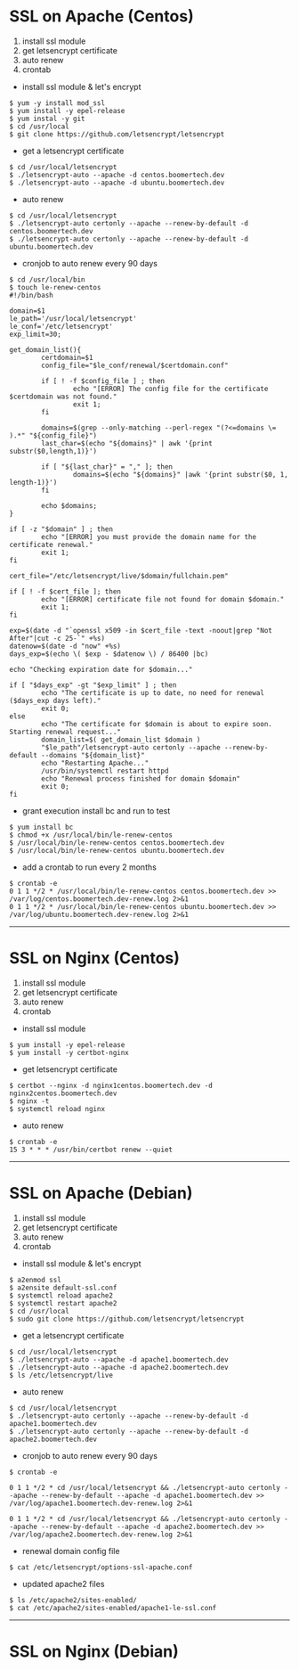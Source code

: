 # SSL on Apache (Centos)

1. install ssl module 
2. get letsencrypt certificate
3. auto renew
4. crontab

- install ssl module & let's encrypt
```
$ yum -y install mod_ssl
$ yum install -y epel-release
$ yum instal -y git
$ cd /usr/local
$ git clone https://github.com/letsencrypt/letsencrypt
```
- get a letsencrypt certificate
```
$ cd /usr/local/letsencrypt
$ ./letsencrypt-auto --apache -d centos.boomertech.dev 
$ ./letsencrypt-auto --apache -d ubuntu.boomertech.dev
```
- auto renew
```
$ cd /usr/local/letsencrypt
$ ./letsencrypt-auto certonly --apache --renew-by-default -d centos.boomertech.dev 
$ ./letsencrypt-auto certonly --apache --renew-by-default -d ubuntu.boomertech.dev
```
- cronjob to auto renew every 90 days
```
$ cd /usr/local/bin
$ touch le-renew-centos
#!/bin/bash

domain=$1
le_path='/usr/local/letsencrypt'
le_conf='/etc/letsencrypt'
exp_limit=30;

get_domain_list(){
        certdomain=$1
        config_file="$le_conf/renewal/$certdomain.conf"

        if [ ! -f $config_file ] ; then
                echo "[ERROR] The config file for the certificate $certdomain was not found."
                exit 1;
        fi

        domains=$(grep --only-matching --perl-regex "(?<=domains \= ).*" "${config_file}")
        last_char=$(echo "${domains}" | awk '{print substr($0,length,1)}')

        if [ "${last_char}" = "," ]; then
                domains=$(echo "${domains}" |awk '{print substr($0, 1, length-1)}')
        fi

        echo $domains;
}

if [ -z "$domain" ] ; then
        echo "[ERROR] you must provide the domain name for the certificate renewal."
        exit 1;
fi

cert_file="/etc/letsencrypt/live/$domain/fullchain.pem"

if [ ! -f $cert_file ]; then
        echo "[ERROR] certificate file not found for domain $domain."
        exit 1;
fi

exp=$(date -d "`openssl x509 -in $cert_file -text -noout|grep "Not After"|cut -c 25-`" +%s)
datenow=$(date -d "now" +%s)
days_exp=$(echo \( $exp - $datenow \) / 86400 |bc)

echo "Checking expiration date for $domain..."

if [ "$days_exp" -gt "$exp_limit" ] ; then
        echo "The certificate is up to date, no need for renewal ($days_exp days left)."
        exit 0;
else
        echo "The certificate for $domain is about to expire soon. Starting renewal request..."
        domain_list=$( get_domain_list $domain )
        "$le_path"/letsencrypt-auto certonly --apache --renew-by-default --domains "${domain_list}"
        echo "Restarting Apache..."
        /usr/bin/systemctl restart httpd
        echo "Renewal process finished for domain $domain"
        exit 0;
fi
```
- grant execution install bc and run to test
```
$ yum install bc
$ chmod +x /usr/local/bin/le-renew-centos
$ /usr/local/bin/le-renew-centos centos.boomertech.dev
$ /usr/local/bin/le-renew-centos ubuntu.boomertech.dev
```
- add a crontab to run every 2 months
```
$ crontab -e
0 1 1 */2 * /usr/local/bin/le-renew-centos centos.boomertech.dev >> /var/log/centos.boomertech.dev-renew.log 2>&1
0 1 1 */2 * /usr/local/bin/le-renew-centos ubuntu.boomertech.dev >> /var/log/ubuntu.boomertech.dev-renew.log 2>&1
```

___


# SSL on Nginx (Centos)

1. install ssl module
2. get letsencrypt certificate
3. auto renew
4. crontab

- install ssl module
```
$ yum install -y epel-release
$ yum install -y certbot-nginx
```
- get letsencrypt certificate
```
$ certbot --nginx -d nginx1centos.boomertech.dev -d nginx2centos.boomertech.dev
$ nginx -t
$ systemctl reload nginx
```
- auto renew
```
$ crontab -e
15 3 * * * /usr/bin/certbot renew --quiet

```
___


# SSL on Apache (Debian)

1. install ssl module 
2. get letsencrypt certificate
3. auto renew
4. crontab

- install ssl module & let's encrypt
```
$ a2enmod ssl
$ a2ensite default-ssl.conf
$ systemctl reload apache2
$ systemctl restart apache2
$ cd /usr/local
$ sudo git clone https://github.com/letsencrypt/letsencrypt
```
- get a letsencrypt certificate
```
$ cd /usr/local/letsencrypt
$ ./letsencrypt-auto --apache -d apache1.boomertech.dev
$ ./letsencrypt-auto --apache -d apache2.boomertech.dev
$ ls /etc/letsencrypt/live
```
- auto renew
```
$ cd /usr/local/letsencrypt
$ ./letsencrypt-auto certonly --apache --renew-by-default -d apache1.boomertech.dev 
$ ./letsencrypt-auto certonly --apache --renew-by-default -d apache2.boomertech.dev
```
- cronjob to auto renew every 90 days
```
$ crontab -e

0 1 1 */2 * cd /usr/local/letsencrypt && ./letsencrypt-auto certonly --apache --renew-by-default --apache -d apache1.boomertech.dev >> /var/log/apache1.boomertech.dev-renew.log 2>&1

0 1 1 */2 * cd /usr/local/letsencrypt && ./letsencrypt-auto certonly --apache --renew-by-default --apache -d apache2.boomertech.dev >> /var/log/apache2.boomertech.dev-renew.log 2>&1

```
- renewal domain config file
```
$ cat /etc/letsencrypt/options-ssl-apache.conf

```
- updated apache2 files
```
$ ls /etc/apache2/sites-enabled/
$ cat /etc/apache2/sites-enabled/apache1-le-ssl.conf
```


___


# SSL on Nginx (Debian)



